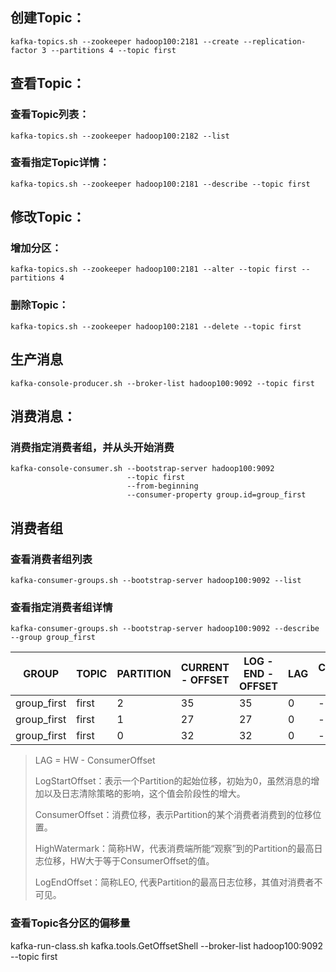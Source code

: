 ## 创建Topic：
	kafka-topics.sh --zookeeper hadoop100:2181 --create --replication-factor 3 --partitions 4 --topic first

## 查看Topic：
### 查看Topic列表：
    kafka-topics.sh --zookeeper hadoop100:2182 --list
### 查看指定Topic详情：
    kafka-topics.sh --zookeeper hadoop100:2181 --describe --topic first

## 修改Topic：
### 增加分区：
    kafka-topics.sh --zookeeper hadoop100:2181 --alter --topic first --partitions 4
### 删除Topic：
    kafka-topics.sh --zookeeper hadoop100:2181 --delete --topic first

## 生产消息
	kafka-console-producer.sh --broker-list hadoop100:9092 --topic first

## 消费消息：
### 消费指定消费者组，并从头开始消费
    kafka-console-consumer.sh --bootstrap-server hadoop100:9092
                              --topic first
                              --from-beginning
                              --consumer-property group.id=group_first

## 消费者组
### 查看消费者组列表
    kafka-consumer-groups.sh --bootstrap-server hadoop100:9092 --list
### 查看指定消费者组详情
    kafka-consumer-groups.sh --bootstrap-server hadoop100:9092 --describe --group group_first
|GROUP|TOPIC|PARTITION|CURRENT - OFFSET|LOG - END - OFFSET|LAG|CONSUMER - ID|HOST|CLIENT - ID|
|-----|-----|---------|----------------|------------------|---|-------------|----|-----------|
|group_first|first|2|35|35|0|-|-|-|
|group_first|first|1|27|27|0|-|-|-|
|group_first|first|0|32|32|0|-|-|-|

> LAG = HW - ConsumerOffset 
> 
> LogStartOffset：表示一个Partition的起始位移，初始为0，虽然消息的增加以及日志清除策略的影响，这个值会阶段性的增大。
> 
>ConsumerOffset：消费位移，表示Partition的某个消费者消费到的位移位置。 
> 
>HighWatermark：简称HW，代表消费端所能“观察”到的Partition的最高日志位移，HW大于等于ConsumerOffset的值。
> 
>LogEndOffset：简称LEO, 代表Partition的最高日志位移，其值对消费者不可见。

### 查看Topic各分区的偏移量
kafka-run-class.sh kafka.tools.GetOffsetShell --broker-list hadoop100:9092 --topic first